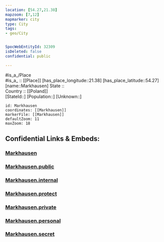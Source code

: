 ```yaml
---
location: [54.27,21.38] 
mapzoom: [7,12] 
mapmarker: city 
type: City
tags:
- geo/City


SpocWebEntityId: 32309
isDeleted: false
confidential: public

---
```

#is_a_/Place  
#is_a_ :: [[Place]] 
[has_place_longitude::21.38] 
[has_place_latitude::54.27] 
[name::Markhausen] 
State ::  
Country :: [[Poland]]  
[StateId::] 
[Population::] 
[Unknown::] 


```leaflet
id: Markhausen
coordinates: [[Markhausen]] 
markerFile: [[Markhausen]] 
defaultZoom: 11 
maxZoom: 18
```


## Confidential Links & Embeds: 

### [Markhausen](/_Standards/Earth/Continent/Europe/Europe~East/Poland/Provinces~Poland/Warmian-Masurian/City/Markhausen.md) 

### [Markhausen.public](/_public/Earth/Continent/Europe/Europe~East/Poland/Provinces~Poland/Warmian-Masurian/City/Markhausen.public.md) 

### [Markhausen.internal](/_internal/Earth/Continent/Europe/Europe~East/Poland/Provinces~Poland/Warmian-Masurian/City/Markhausen.internal.md) 

### [Markhausen.protect](/_protect/Earth/Continent/Europe/Europe~East/Poland/Provinces~Poland/Warmian-Masurian/City/Markhausen.protect.md) 

### [Markhausen.private](/_private/Earth/Continent/Europe/Europe~East/Poland/Provinces~Poland/Warmian-Masurian/City/Markhausen.private.md) 

### [Markhausen.personal](/_personal/Earth/Continent/Europe/Europe~East/Poland/Provinces~Poland/Warmian-Masurian/City/Markhausen.personal.md) 

### [Markhausen.secret](/_secret/Earth/Continent/Europe/Europe~East/Poland/Provinces~Poland/Warmian-Masurian/City/Markhausen.secret.md)

